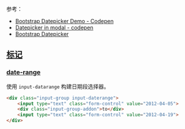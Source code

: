 参考：  
- [Bootstrap Datepicker Demo - Codepen](https://codepen.io/hexagoncircle/pen/XdZrKa)  
- [Datepicker in modal - codepen](https://codepen.io/Sinetheta/pen/Ftjwi)  
- [Bootstrap Datepicker](https://bootstrap-datepicker.readthedocs.io/en/stable/#)  

## [标记](https://bootstrap-datepicker.readthedocs.io/en/stable/markup.html)

### [date-range](https://bootstrap-datepicker.readthedocs.io/en/stable/markup.html#date-range)
使用 `input-datarange` 构建日期段选择器。  
```html
<div class="input-group input-daterange">
    <input type="text" class="form-control" value="2012-04-05">
    <div class="input-group-addon">to</div>
    <input type="text" class="form-control" value="2012-04-19">
</div>
```
